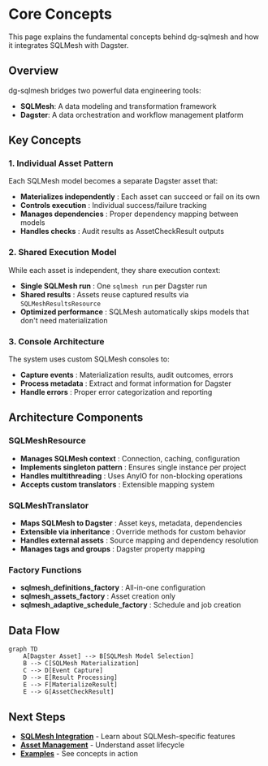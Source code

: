 # Core Concepts

This page explains the fundamental concepts behind dg-sqlmesh and how it integrates SQLMesh with Dagster.

## Overview

dg-sqlmesh bridges two powerful data engineering tools:

- **SQLMesh**: A data modeling and transformation framework
- **Dagster**: A data orchestration and workflow management platform

## Key Concepts

### 1. Individual Asset Pattern

Each SQLMesh model becomes a separate Dagster asset that:

- **Materializes independently** : Each asset can succeed or fail on its own
- **Controls execution** : Individual success/failure tracking
- **Manages dependencies** : Proper dependency mapping between models
- **Handles checks** : Audit results as AssetCheckResult outputs

### 2. Shared Execution Model

While each asset is independent, they share execution context:

- **Single SQLMesh run** : One `sqlmesh run` per Dagster run
- **Shared results** : Assets reuse captured results via `SQLMeshResultsResource`
- **Optimized performance** : SQLMesh automatically skips models that don't need materialization

### 3. Console Architecture

The system uses custom SQLMesh consoles to:

- **Capture events** : Materialization results, audit outcomes, errors
- **Process metadata** : Extract and format information for Dagster
- **Handle errors** : Proper error categorization and reporting

## Architecture Components

### SQLMeshResource

- **Manages SQLMesh context** : Connection, caching, configuration
- **Implements singleton pattern** : Ensures single instance per project
- **Handles multithreading** : Uses AnyIO for non-blocking operations
- **Accepts custom translators** : Extensible mapping system

### SQLMeshTranslator

- **Maps SQLMesh to Dagster** : Asset keys, metadata, dependencies
- **Extensible via inheritance** : Override methods for custom behavior
- **Handles external assets** : Source mapping and dependency resolution
- **Manages tags and groups** : Dagster property mapping

### Factory Functions

- **sqlmesh_definitions_factory** : All-in-one configuration
- **sqlmesh_assets_factory** : Asset creation only
- **sqlmesh_adaptive_schedule_factory** : Schedule and job creation

## Data Flow

```mermaid
graph TD
    A[Dagster Asset] --> B[SQLMesh Model Selection]
    B --> C[SQLMesh Materialization]
    C --> D[Event Capture]
    D --> E[Result Processing]
    E --> F[MaterializeResult]
    E --> G[AssetCheckResult]
```

## Next Steps

- **[SQLMesh Integration](sqlmesh-integration.md)** - Learn about SQLMesh-specific features
- **[Asset Management](asset-management.md)** - Understand asset lifecycle
- **[Examples](../examples/basic-usage.md)** - See concepts in action
